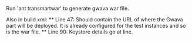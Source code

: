 Run 'ant transmartwar' to generate gwava war file.

Also in build.xml:
  ** Line 47: Should contain the URL of where the Gwava part will be deployed. It is already configured for the test instances and so is the war file.
  ** Line 90: Keystore details go at line.

